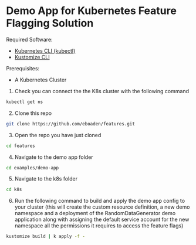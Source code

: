 # Demo App for Kubernetes Feature Flagging Solution

Required Software:
-   [Kubernetes CLI (kubectl)]("https://kubernetes.io/docs/tasks/tools/install-kubectl/")
-   [Kustomize CLI]("https://kubernetes-sigs.github.io/kustomize/installation/")

Prerequisites:
-   A Kubernetes Cluster

1.  Check you can connect the the K8s cluster with the following command
``` bash
kubectl get ns
```

2. Clone this repo
``` bash
git clone https://github.com/eboaden/features.git
```

3. Open the repo you have just cloned
``` bash
cd features
```

4. Navigate to the demo app folder
``` bash
cd examples/demo-app
```

5. Navigate to the k8s folder
``` bash
cd k8s
```

6. Run the following command to build and apply the demo app config to your cluster (this will create the custom resource definition, a new demo namespace and a deployment of the RandomDataGenerator demo application along with assigning the default service account for the new namespace all the permissions it requires to access the feature flags)
``` bash
kustomize build | k apply -f -
```